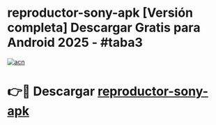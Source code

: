 # reproductor-sony-apk  [Versión completa] Descargar Gratis para Android 2025 - #taba3

[![acn](https://github.com/user-attachments/assets/0f9c940e-d8b0-45ae-aac7-cd30a18b3e1c)](https://apps.freeplayer.one?title=reproductor-sony-apk&ref=9F)

# 👉🔴 Descargar [reproductor-sony-apk](https://apps.freeplayer.one?title=reproductor-sony-apk&ref=9F)